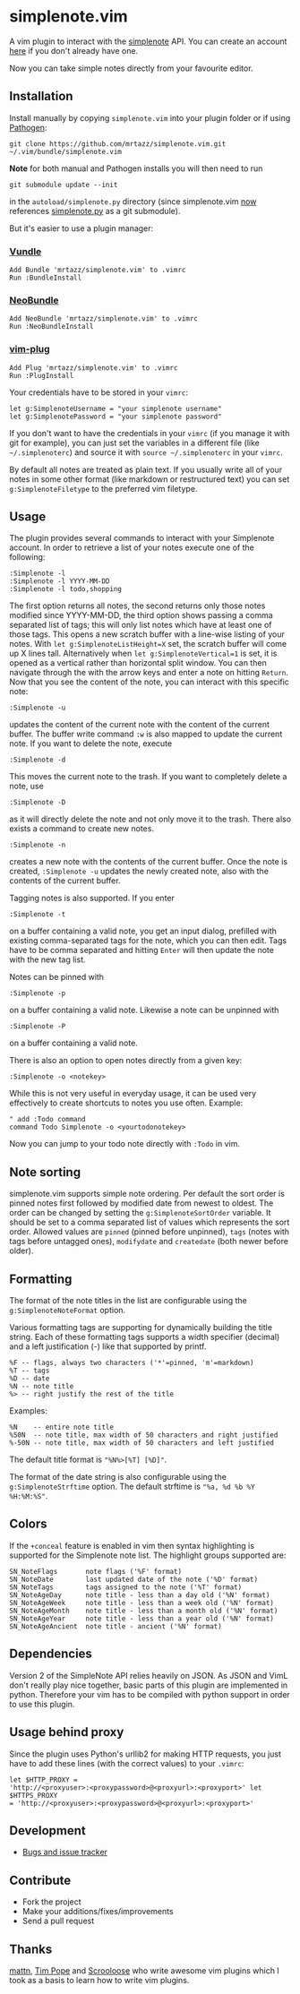 # simplenote.vim
A vim plugin to interact with the [simplenote][1] API. You can create an account
[here][2] if you don't already have one.

Now you can take simple notes directly from your favourite editor.

## Installation
Install manually by copying `simplenote.vim` into your plugin folder or if using
[Pathogen][3]:

    git clone https://github.com/mrtazz/simplenote.vim.git
    ~/.vim/bundle/simplenote.vim

**Note** for both manual and Pathogen installs you will then need to run

    git submodule update --init

in the `autoload/simplenote.py` directory (since simplenote.vim [now][4]
references [simplenote.py][5] as a git submodule).

But it's easier to use a plugin manager:

### [Vundle](https://github.com/gmarik/vundle)

    Add Bundle 'mrtazz/simplenote.vim' to .vimrc
    Run :BundleInstall

### [NeoBundle](https://github.com/Shougo/neobundle.vim)

    Add NeoBundle 'mrtazz/simplenote.vim' to .vimrc
    Run :NeoBundleInstall

### [vim-plug](https://github.com/junegunn/vim-plug)

    Add Plug 'mrtazz/simplenote.vim' to .vimrc
    Run :PlugInstall

Your credentials have to be stored in your `vimrc`:

    let g:SimplenoteUsername = "your simplenote username"
    let g:SimplenotePassword = "your simplenote password"

If you don't want to have the credentials in your `vimrc` (if you manage it with
git for example), you can just set the variables in a different file (like
`~/.simplenoterc`) and source it with `source ~/.simplenoterc` in your `vimrc`.

By default all notes are treated as plain text. If you usually write all of your
notes in some other format (like markdown or restructured text) you can set
`g:SimplenoteFiletype` to the preferred vim filetype.

## Usage
The plugin provides several commands to interact with your Simplenote account.
In order to retrieve a list of your notes execute one of the following:

    :Simplenote -l
    :Simplenote -l YYYY-MM-DD
    :Simplenote -l todo,shopping

The first option returns all notes, the second returns only those notes modified
since YYYY-MM-DD, the third option shows passing a comma separated list of tags;
this will only list notes which have at least one of those tags.  This opens a
new scratch buffer with a line-wise listing of your notes. With `let
g:SimplenoteListHeight=X` set, the scratch buffer will come up X lines tall.
Alternatively when `let g:SimplenoteVertical=1` is set, it is opened as a
vertical rather than horizontal split window.  You can then navigate through the
with the arrow keys and enter a note on hitting `Return`. Now that you see the
content of the note, you can interact with this specific note:

    :Simplenote -u

updates the content of the current note with the content of the current buffer.
The buffer write command `:w` is also mapped to update the current note.  If you
want to delete the note, execute

    :Simplenote -d

This moves the current note to the trash. If you want to completely delete a
note, use

    :Simplenote -D

as it will directly delete the note and not only move it to the trash.  There
also exists a command to create new notes.

    :Simplenote -n

creates a new note with the contents of the current buffer. Once the note is
created, `:Simplenote -u` updates the newly created note, also with the contents
of the current buffer.

Tagging notes is also supported. If you enter

    :Simplenote -t

on a buffer containing a valid note, you get an input dialog, prefilled with
existing comma-separated tags for the note, which you can then edit. Tags have
to be comma separated and hitting `Enter` will then update the note with the new
tag list.

Notes can be pinned with

    :Simplenote -p

on a buffer containing a valid note. Likewise a note can be unpinned with

    :Simplenote -P

on a buffer containing a valid note.

There is also an option to open notes directly from a given key:

    :Simplenote -o <notekey>

While this is not very useful in everyday usage, it can be used very effectively
to create shortcuts to notes you use often. Example:

    " add :Todo command
    command Todo Simplenote -o <yourtodonotekey>

Now you can jump to your todo note directly with `:Todo` in vim.

## Note sorting
simplenote.vim supports simple note ordering. Per default the sort order is
pinned notes first followed by modified date from newest to oldest. The order
can be changed by setting the `g:SimplenoteSortOrder` variable. It should be set
to a comma separated list of values which represents the sort order.  Allowed
values are `pinned` (pinned before unpinned), `tags` (notes with tags before
untagged ones), `modifydate` and `createdate` (both newer before older).

## Formatting
The format of the note titles in the list are configurable using the
`g:SimplenoteNoteFormat` option.

Various formatting tags are supporting for dynamically building the title
string. Each of these formatting tags supports a width specifier (decimal) and
a left justification (-) like that supported by printf.

    %F -- flags, always two characters ('*'=pinned, 'm'=markdown)
    %T -- tags
    %D -- date
    %N -- note title
    %> -- right justify the rest of the title

Examples:

    %N    -- entire note title
    %50N  -- note title, max width of 50 characters and right justified
    %-50N -- note title, max width of 50 characters and left justified

The default title format is `"%N%>[%T] [%D]"`.

The format of the date string is also configurable using the
`g:SimplenoteStrftime` option. The default strftime is
`"%a, %d %b %Y %H:%M:%S"`.

## Colors

If the `+conceal` feature is enabled in vim then syntax highlighting is
supported for the Simplenote note list. The highlight groups supported are:

    SN_NoteFlags       note flags ('%F' format)
    SN_NoteDate        last updated date of the note ('%D' format)
    SN_NoteTags        tags assigned to the note ('%T' format)
    SN_NoteAgeDay      note title - less than a day old ('%N' format)
    SN_NoteAgeWeek     note title - less than a week old ('%N' format)
    SN_NoteAgeMonth    note title - less than a month old ('%N' format)
    SN_NoteAgeYear     note title - less than a year old ('%N' format)
    SN_NoteAgeAncient  note title - ancient ('%N' format)

## Dependencies
Version 2 of the SimpleNote API relies heavily on JSON. As JSON and VimL don't
really play nice together, basic parts of this plugin are implemented in python.
Therefore your vim has to be compiled with python support in order to use this
plugin.

## Usage behind proxy
Since the plugin uses Python's urllib2 for making HTTP requests, you just have
to add these lines (with the correct values) to your `.vimrc`:

    let $HTTP_PROXY =
    'http://<proxyuser>:<proxypassword>@<proxyurl>:<proxyport>' let $HTTPS_PROXY
    = 'http://<proxyuser>:<proxypassword>@<proxyurl>:<proxyport>'


## Development
- [Bugs and issue tracker](https://github.com/mrtazz/simplenote.vim/issues)

## Contribute
- Fork the project
- Make your additions/fixes/improvements
- Send a pull request

## Thanks
[mattn][6], [Tim Pope][7] and [Scrooloose][8] who write awesome vim
plugins which I took as a basis to learn how to write vim plugins.

[1]: http://simplenoteapp.com/
[2]: https://simple-note.appspot.com/create
[3]: https://github.com/tpope/vim-pathogen
[4]: https://github.com/mrtazz/simplenote.vim/commit/cbe046fd63f1fd9762be26f476527132e486457f
[5]: https://github.com/mrtazz/simplenote.py
[6]: http://github.com/mattn
[7]: http://github.com/tpope
[8]: http://github.com/scrooloose

